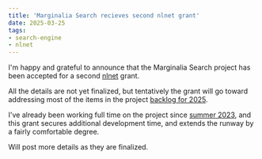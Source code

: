 ```yaml
---
title: 'Marginalia Search recieves second nlnet grant'
date: 2025-03-25
tags:
- search-engine
- nlnet
---
```


I'm happy and grateful to announce that the Marginalia Search 
project has been accepted for a second [nlnet](https://nlnet.nl/) grant.

All the details are not yet finalized, but tentatively the grant will go toward addressing most of the items in the project 
[backlog for 2025](https://github.com/MarginaliaSearch/MarginaliaSearch/blob/master/ROADMAP.md).

I've already been working full time on the project since [summer 2023](/log/83_full_time/), and this grant secures additional development time, and extends the runway by a fairly comfortable degree.

Will post more details as they are finalized.